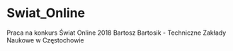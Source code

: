 # Swiat_Online
Praca na konkurs Świat Online 2018
Bartosz Bartosik - Techniczne Zakłady Naukowe w Częstochowie
